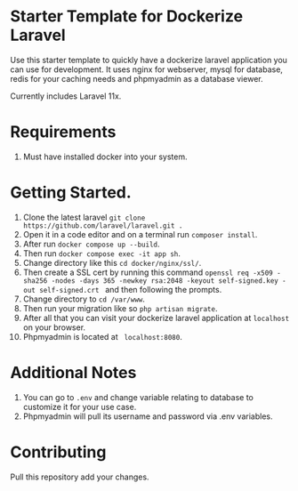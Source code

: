 # Starter Template for Dockerize Laravel
Use this starter template to quickly have a dockerize laravel application you can use for development. It uses nginx for webserver, mysql for database, redis for your caching needs and phpmyadmin as a database viewer. 

Currently includes Laravel 11x.

# Requirements
1. Must have installed docker into your system. 

# Getting Started.
1. Clone the latest laravel ``git clone https://github.com/laravel/laravel.git . ``
2. Open it in a code editor and on a terminal run `` composer install ``.
3. After run `` docker compose up --build ``.
4. Then run `` docker compose exec -it app sh ``.
5. Change directory like this `` cd docker/nginx/ssl/ ``.
6. Then create a SSL cert by running this command ``openssl req -x509 -sha256 -nodes -days 365 -newkey rsa:2048 -keyout self-signed.key -out self-signed.crt `` and then following the prompts.
7. Change directory to `` cd /var/www ``.
8. Then run your migration like so `` php artisan migrate ``.
9. After all that you can visit your dockerize laravel application at `` localhost `` on your browser.
10. Phpmyadmin is located at `` localhost:8080``.

# Additional Notes
1. You can go to `` .env `` and change variable relating to database to customize it for your use case.
2. Phpmyadmin will pull its username and password via .env variables.

# Contributing
Pull this repository add your changes.
